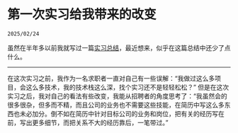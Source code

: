 # 第一次实习给我带来的改变

``2025/02/24``

虽然在半年多以前我就写过一篇[实习总结](./实习一个月后的一点感想.md)，最近想来，似乎在这篇总结中还少了点什么。

- - -

在这次实习之前，我作为一名求职者一直对自己有一些误解：“我做过这么多项目，会这么多技术，我的技术栈这么深，找个实习还不是轻轻松松？”
但是在这次实习之后，我对自己的看法有些改变，我能从招聘者的角度思考了：“我虽然会的很多很杂，但多而不精，而且公司的业务也不需要这些技能，在简历中写这么多东西也未必加分。倒不如在简历中针对目标公司的业务和岗位，把有关的经历写在前，写出更多细节，而把关系不大的经历靠后，一笔带过。”
